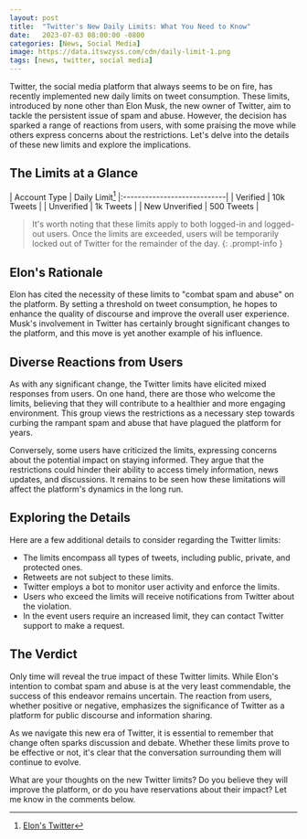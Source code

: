 ```yaml
---
layout: post
title:  "Twitter's New Daily Limits: What You Need to Know"
date:   2023-07-03 08:00:00 -0800
categories: [News, Social Media]
image: https://data.itswzyss.com/cdn/daily-limit-1.png
tags: [news, twitter, social media]
---
```


Twitter, the social media platform that always seems to be on fire, has recently implemented new daily limits on tweet consumption. These limits, introduced by none other than Elon Musk, the new owner of Twitter, aim to tackle the persistent issue of spam and abuse. However, the decision has sparked a range of reactions from users, with some praising the move while others express concerns about the restrictions. Let's delve into the details of these new limits and explore the implications.

## The Limits at a Glance

| Account Type   | Daily Limit[^limits]
|:----------------------------|
| Verified       | 10k Tweets |
| Unverified     | 1k Tweets  |
| New Unverified | 500 Tweets |

> It's worth noting that these limits apply to both logged-in and logged-out users. Once the limits are exceeded, users will be temporarily locked out of Twitter for the remainder of the day.
{: .prompt-info }

## Elon's Rationale
Elon has cited the necessity of these limits to "combat spam and abuse" on the platform. By setting a threshold on tweet consumption, he hopes to enhance the quality of discourse and improve the overall user experience. Musk's involvement in Twitter has certainly brought significant changes to the platform, and this move is yet another example of his influence.

## Diverse Reactions from Users
As with any significant change, the Twitter limits have elicited mixed responses from users. On one hand, there are those who welcome the limits, believing that they will contribute to a healthier and more engaging environment. This group views the restrictions as a necessary step towards curbing the rampant spam and abuse that have plagued the platform for years.

Conversely, some users have criticized the limits, expressing concerns about the potential impact on staying informed. They argue that the restrictions could hinder their ability to access timely information, news updates, and discussions. It remains to be seen how these limitations will affect the platform's dynamics in the long run.

## Exploring the Details
Here are a few additional details to consider regarding the Twitter limits:

- The limits encompass all types of tweets, including public, private, and protected ones.
- Retweets are not subject to these limits.
- Twitter employs a bot to monitor user activity and enforce the limits.
- Users who exceed the limits will receive notifications from Twitter about the violation.
- In the event users require an increased limit, they can contact Twitter support to make a request.

## The Verdict
Only time will reveal the true impact of these Twitter limits. While Elon's intention to combat spam and abuse is at the very least commendable, the success of this endeavor remains uncertain. The reaction from users, whether positive or negative, emphasizes the significance of Twitter as a platform for public discourse and information sharing.

As we navigate this new era of Twitter, it is essential to remember that change often sparks discussion and debate. Whether these limits prove to be effective or not, it's clear that the conversation surrounding them will continue to evolve.

What are your thoughts on the new Twitter limits? Do you believe they will improve the platform, or do you have reservations about their impact? Let me know in the comments below.

[^limits]: <a href="https://twitter.com/elonmusk/status/1675260424109928449" target="_blank">Elon's Twitter</a>